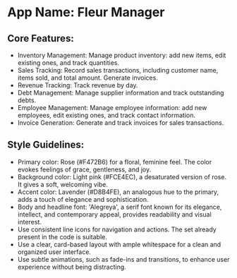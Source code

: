 # **App Name**: Fleur Manager

## Core Features:

- Inventory Management: Manage product inventory: add new items, edit existing ones, and track quantities.
- Sales Tracking: Record sales transactions, including customer name, items sold, and total amount. Generate invoices.
- Revenue Tracking: Track revenue by day.
- Debt Management: Manage supplier information and track outstanding debts.
- Employee Management: Manage employee information: add new employees, edit existing ones, and track contact information.
- Invoice Generation: Generate and track invoices for sales transactions.

## Style Guidelines:

- Primary color: Rose (#F472B6) for a floral, feminine feel. The color evokes feelings of grace, gentleness, and joy.
- Background color: Light pink (#FCE4EC), a desaturated version of rose. It gives a soft, welcoming vibe.
- Accent color: Lavender (#D8B4FE), an analogous hue to the primary, adds a touch of elegance and sophistication.
- Body and headline font: 'Alegreya', a serif font known for its elegance, intellect, and contemporary appeal, provides readability and visual interest.
- Use consistent line icons for navigation and actions. The set already present in the code is suitable.
- Use a clear, card-based layout with ample whitespace for a clean and organized user interface.
- Use subtle animations, such as fade-ins and transitions, to enhance user experience without being distracting.